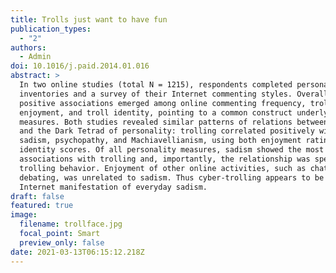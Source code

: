 ```yaml
---
title: Trolls just want to have fun
publication_types:
  - "2"
authors:
  - Admin
doi: 10.1016/j.paid.2014.01.016
abstract: >
  In two online studies (total N = 1215), respondents completed personality
  inventories and a survey of their Internet commenting styles. Overall, strong
  positive associations emerged among online commenting frequency, trolling
  enjoyment, and troll identity, pointing to a common construct underlying the
  measures. Both studies revealed similar patterns of relations between trolling
  and the Dark Tetrad of personality: trolling correlated positively with
  sadism, psychopathy, and Machiavellianism, using both enjoyment ratings and
  identity scores. Of all personality measures, sadism showed the most robust
  associations with trolling and, importantly, the relationship was specific to
  trolling behavior. Enjoyment of other online activities, such as chatting and
  debating, was unrelated to sadism. Thus cyber-trolling appears to be an
  Internet manifestation of everyday sadism.
draft: false
featured: true
image:
  filename: trollface.jpg
  focal_point: Smart
  preview_only: false
date: 2021-03-13T06:15:12.218Z
---
```

